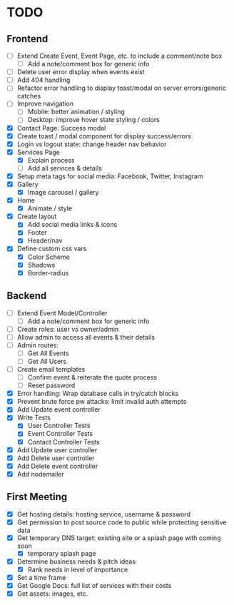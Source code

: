 # TODO

## Frontend

- [ ] Extend Create Event, Event Page, etc. to include a comment/note box
  - [ ] Add a note/comment box for generic info
- [ ] Delete user error display when events exist
- [ ] Add 404 handling
- [ ] Refactor error handling to display toast/modal on server errors/generic catches
- [ ] Improve navigation
  - [ ] Mobile: better animation / styling
  - [ ] Desktop: improve hover state styling / colors
- [x] Contact Page: Success modal
- [x] Create toast / modal component for display success/errors
- [x] Login vs logout state: change header nav behavior
- [x] Services Page
  - [x] Explain process
  - [ ] Add all services & details
- [x] Setup meta tags for social media: Facebook, Twitter, Instagram
- [x] Gallery
  - [x] Image carousel / gallery
- [x] Home
  - [x] Animate / style
- [x] Create layout
  - [x] Add social media links & icons
  - [x] Footer
  - [x] Header/nav
- [x] Define custom css vars
  - [x] Color Scheme
  - [x] Shadows
  - [x] Border-radius

## Backend

- [ ] Extend Event Model/Controller
  - [ ] Add a note/comment box for generic info
- [ ] Create roles: user vs owner/admin
- [ ] Allow admin to access all events & their details
- [ ] Admin routes:
  - [ ] Get All Events
  - [ ] Get All Users
- [ ] Create email templates
  - [ ] Confirm event & reiterate the quote process
  - [ ] Reset password
- [x] Error handling: Wrap database calls in try/catch blocks
- [x] Prevent brute force pw attacks: limit invalid auth attempts
- [x] Add Update event controller
- [x] Write Tests
  - [x] User Controller Tests
  - [x] Event Controller Tests
  - [x] Contact Controller Tests
- [x] Add Update user controller
- [x] Add Delete user controller
- [x] Add Delete event controller
- [x] Add nodemailer

## First Meeting

- [x] Get hosting details: hosting service, username & password
- [x] Get permission to post source code to public while protecting sensitive data
- [x] Get temporary DNS target: existing site or a splash page with coming soon
  - [x] temporary splash page
- [x] Determine business needs & pitch ideas
  - [x] Rank needs in level of importance
- [x] Set a time frame
- [x] Get Google Docs: full list of services with their costs
- [x] Get assets: images, etc.
